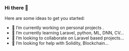 ### Hi there 👋

<!--
**austin-sanga/austin-sanga** is a ✨ _special_ ✨ repository because its `README.md` (this file) appears on your GitHub profile.
-->

Here are some ideas to get you started:

- 🔭 I’m currently working on personal projects .
- 🌱 I’m currently learning Laravel, python, ML, DNN, CV...
- 👯 I’m looking to collaborate on Laravel based projects...
- 🤔 I’m looking for help with Solidity, Blockchain...

